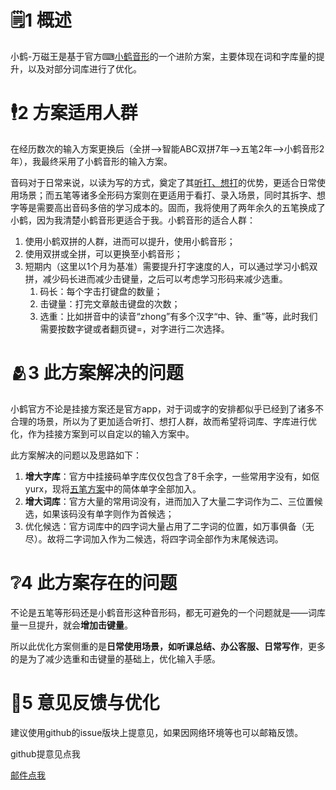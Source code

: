 # 🗒1 概述

小鹤-万磁王是基于官方⌨[小鹤音形](https://google.tigermed.net/url?sa=t&rct=j&q=&esrc=s&source=web&cd=&cad=rja&uact=8&ved=2ahUKEwil3faz5vCFAxVPi68BHQicAt8QFnoECBcQAQ&url=https%3A%2F%2Fflypy.com%2F&usg=AOvVaw3gBahnwrM4WIiTnS9C_eh9&opi=89978449)的一个进阶方案，主要体现在词和字库量的提升，以及对部分词库进行了优化。

# 🕴2 方案适用人群

在经历数次的输入方案更换后（全拼-->智能ABC双拼7年-->五笔2年-->小鹤音形2年），我最终采用了小鹤音形的输入方案。

音码对于日常来说，以读为写的方式，奠定了其<u>听打、想打</u>的优势，更适合日常使用场景；而五笔等诸多全形码方案则在更适用于看打、录入场景，同时其拆字、想字等是需要高出音码多倍的学习成本的。固而，我将使用了两年余久的五笔换成了小鹤，因为我清楚小鹤音形更适合于我。小鹤音形的适合人群：

1. 使用小鹤双拼的人群，进而可以提升，使用小鹤音形；
2. 使用双拼或全拼，可以更换至小鹤音形；
3. 短期内（这里以1个月为基准）需要提升打字速度的人，可以通过学习小鹤双拼，减少码长进而减少击键量，之后可以考虑学习形码来减少选重。
   1. 码长：每个字击打键盘的数量；
   2. 击键量：打完文章敲击键盘的次数；
   3. 选重：比如拼音中的读音“zhong”有多个汉字“中、钟、重”等，此时我们需要按数字键或者翻页键=，对字进行二次选择。



# 🫂3 此方案解决的问题

小鹤官方不论是挂接方案还是官方app，对于词或字的安排都似乎已经到了诸多不合理的场景，所以为了更加适合听打、想打人群，故而希望将词库、字库进行优化，作为挂接方案到可以自定以的输入方案中。

此方案解决的问题以及思路如下：

1. **增大字库**：官方中挂接码单字库仅仅包含了8千余字，一些常用字没有，如伛yurx，现将<u>五笔方案</u>中的简体单字全部加入。
2. **增大词库**：官方大量的常用词没有，进而加入了大量二字词作为二、三位置候选，如果该码没有单字则作为首候选；
3. 优化候选：官方词库中的四字词大量占用了二字词的位置，如万事俱备（无尽）。故将二字词加入作为二候选，将四字词全部作为末尾候选词。

# ❔4 此方案存在的问题

不论是五笔等形码还是小鹤音形这种音形码，都无可避免的一个问题就是——词库量一旦提升，就会**增加击键量**。

所以此优化方案侧重的是**日常使用场景，如听课总结、办公客服、日常写作**，更多的是为了减少选重和击键量的基础上，优化输入手感。

# 📧5 意见反馈与优化

建议使用github的issue版块上提意见，如果因网络环境等也可以邮箱反馈。

github提意见点我 

[邮件点我](mailto:tianzhongs@foxmail.com)

